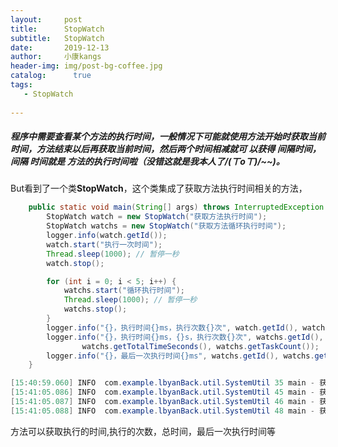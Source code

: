 ```yaml
---
layout:     post
title:      StopWatch
subtitle:   StopWatch
date:       2019-12-13            
author:     小康kangs                
header-img: img/post-bg-coffee.jpg
catalog: 	  true
tags:
   - StopWatch
        
---
```




#####            程序中需要查看某个方法的执行时间，一般情况下可能就使用方法开始时获取当前时间，方法结束以后再获取当前时间，然后两个时间相减就可 以获得 间隔时间，间隔 时间就是 方法的执行时间啦（没错这就是我本人了/(ㄒoㄒ)/~~)。

​         But看到了一个类**StopWatch**，这个类集成了获取方法执行时间相关的方法，

```java
    public static void main(String[] args) throws InterruptedException {
        StopWatch watch = new StopWatch("获取方法执行时间");
        StopWatch watchs = new StopWatch("获取方法循环执行时间");
        logger.info(watch.getId());
        watch.start("执行一次时间");
        Thread.sleep(1000); // 暂停一秒
        watch.stop();

        for (int i = 0; i < 5; i++) {
            watchs.start("循环执行时间");
            Thread.sleep(1000); // 暂停一秒
            watchs.stop();
        }
        logger.info("{}，执行时间{}ms，执行次数{}次", watch.getId(), watch.getTotalTimeMillis(), watch.getTaskCount());
        logger.info("{}，执行时间{}ms，{}s，执行次数{}次", watchs.getId(), watchs.getTotalTimeMillis(),
                watchs.getTotalTimeSeconds(), watchs.getTaskCount());
        logger.info("{}，最后一次执行时间{}ms", watchs.getId(), watchs.getLastTaskTimeMillis());
    }
```

```java
[15:40:59.060] INFO  com.example.lbyanBack.util.SystemUtil 35 main - 获取方法执行时间
[15:41:05.086] INFO  com.example.lbyanBack.util.SystemUtil 45 main - 获取方法执行时间，执行时间1000ms，执行次数1次
[15:41:05.087] INFO  com.example.lbyanBack.util.SystemUtil 46 main - 获取方法循环执行时间，执行时间5002ms，5.002s，执行次数5次
[15:41:05.088] INFO  com.example.lbyanBack.util.SystemUtil 48 main - 获取方法循环执行时间，最后一次执行时间1000ms

```

方法可以获取执行的时间,执行的次数，总时间，最后一次执行时间等